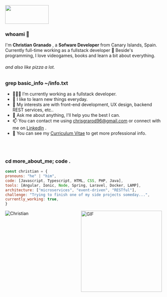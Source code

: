  <img width="140px" height="60" src="https://media1.tenor.com/images/dc26484243124b4f42647f3eff67f637/tenor.gif?itemid=14534845" />  

 <h3>whoami 👀</h3>

I'm **Christian Granado** , a **Sofware Developer** from Canary Islands, Spain. Currently full-time working as a fullstack developer 👀 Beside's programming, I love videogames, books and learn a bit about everything. <br/> 
###### and also like pizza a lot.

<h3>grep basic_info ~/info.txt</h3>

- 👨🏽‍💻 I’m currently working as a fullstack developer.
- 🌱 I like to learn new things everyday.
- 🤔 My interests are with front-end development, UX design, backend REST services, etc..
- 💬 Ask me about anything, I'll help you the best I can.
- 📫 You can contact me using <chrisgrarod96@gmail.com> or connect with me on [LinkedIn](https://www.linkedin.com/in/christiangranadorodriguez/) .
- 📝 You can see my [Curriculum Vitae](https://xxamer.github.io/Curriculum/) to get more professional info.

<br/>
<br/>

   ### cd more_about_me; code .

   ```javascript
const christian = {
  pronouns: "he" | "him",
  code: [Javascript, Typescript, HTML, CSS, PHP, Java],
  tools: [Angular, Ionic, Node, Spring, Laravel, Docker, LAMP],
  architecture: ["microservices", "event-driven", "RESTful"],
  challenge: "Trying to finish one of my side projects someday...",
  currently_working: true,
}
```
 
 <img align="right" width="260"  alt="GIF" src="https://media1.tenor.com/images/e4d613ee59e79b93e38ec2521cce19e4/tenor.gif?itemid=5751430" />

 ![Christian](https://github-readme-stats.vercel.app/api?username=xxamer&show_icons=true&hide_border=true)  
  
<br/><br/><br/>









